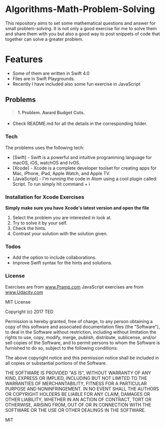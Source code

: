 # Algorithms-Math-Problem-Solving

This repository aims to set some mathematical questions and answer for small problem-solving.
It is not only a good exercise for me to solve them and share them with you but also a good way to post snippets of code that together can solve a greater problem.


# Features

- Some of them are written in Swift 4.0
- Files are in Swift Playgrounds.
- Recently I have included also some fun exercise in JavaScript




## Problems

> #### 1. Problem. Award Budget Cuts.
*  Check README.md for all the details in the corresponding folder.




### Tech

The problems uses the following tech:

* [Swift] - Swift is a powerful and intuitive programming language for macOS, iOS, watchOS and tvOS.
* [Xcode] - Xcode is a complete developer toolset for creating apps for Mac, iPhone, iPad, Apple Watch, and Apple TV.
* [JavaScript] - I'm running the code in Atom using a cool plugin called: Script. To run simply hit command + i


### Installation for Xcode Exercises


**Simply make sure you have Xcode's latest version and open the file**

1. Select the problem you are interested in look at.
2. Try to solve it by your self.
3. Check the hints.
4. Contrast your solution with the solution given.


### Todos

 - Add the option to include collaborations.
 - Improve Swift syntax for the hints and solutions.

### License

Exercises are from www.Pramp.com
JavaScript exercises are from www.Udacity.com

MIT License

Copyright (c) 2017 TED

Permission is hereby granted, free of charge, to any person obtaining a copy
of this software and associated documentation files (the "Software"), to deal
in the Software without restriction, including without limitation the rights
to use, copy, modify, merge, publish, distribute, sublicense, and/or sell
copies of the Software, and to permit persons to whom the Software is
furnished to do so, subject to the following conditions:

The above copyright notice and this permission notice shall be included in all
copies or substantial portions of the Software.

THE SOFTWARE IS PROVIDED "AS IS", WITHOUT WARRANTY OF ANY KIND, EXPRESS OR
IMPLIED, INCLUDING BUT NOT LIMITED TO THE WARRANTIES OF MERCHANTABILITY,
FITNESS FOR A PARTICULAR PURPOSE AND NONINFRINGEMENT. IN NO EVENT SHALL THE
AUTHORS OR COPYRIGHT HOLDERS BE LIABLE FOR ANY CLAIM, DAMAGES OR OTHER
LIABILITY, WHETHER IN AN ACTION OF CONTRACT, TORT OR OTHERWISE, ARISING FROM,
OUT OF OR IN CONNECTION WITH THE SOFTWARE OR THE USE OR OTHER DEALINGS IN THE
SOFTWARE.

MIT
